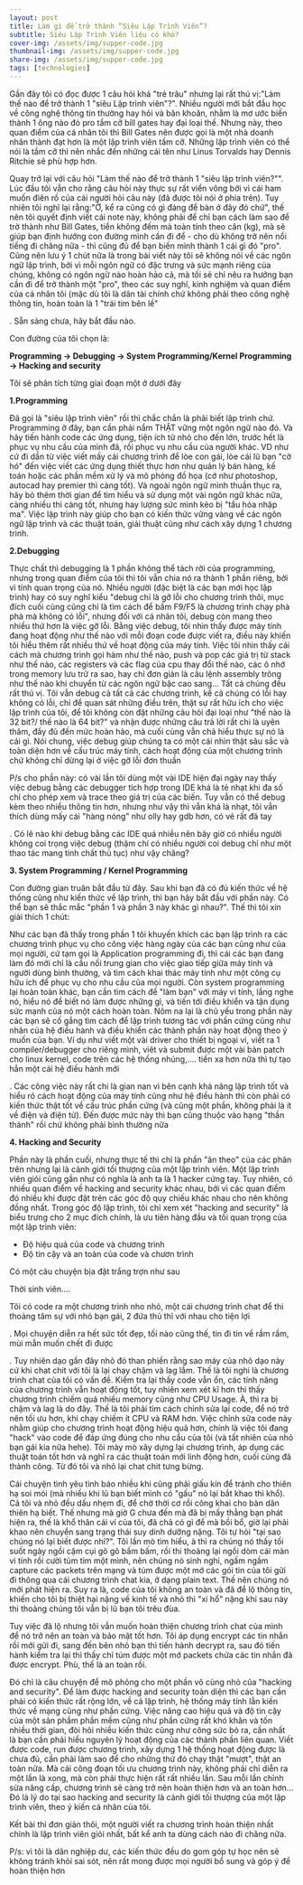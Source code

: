 ```yaml
---
layout: post
title: Làm gì để trở thành “Siêu Lập Trình Viên”?
subtitle: Siêu Lập Trình Viên liệu có khó?
cover-img: /assets/img/supper-code.jpg
thumbnail-img: /assets/img/supper-code.jpg
share-img: /assets/img/supper-code.jpg
tags: [technologies]
---
```


Gần đây tôi có đọc được 1 câu hỏi khá "trẻ trâu" nhưng lại rất thú vị:"Làm thế nào để trở thành 1 "siêu Lập trình viên"?". Nhiều người mới bắt đầu học về công nghệ thông tin thường hay hỏi và băn khoăn, nhằm là mơ ước biến thành 1 ông nào đó pro tầm cỡ bill gates hay đại loại thế. Nhưng này, theo quan điểm của cá nhân tôi thì Bill Gates nên được gọi là một nhà doanh nhân thành đạt hơn là một lập trình viên tầm cỡ. Những lập trình viên có thể nói là tầm cỡ thì nên nhắc đến những cái tên như Linus Torvalds hay Dennis Ritchie sẽ phù hợp hơn.

Quay trở lại với câu hỏi "Làm thế nào để trở thành 1 "siêu lập trình viên?"". Lúc đầu tôi vẫn cho rằng câu hỏi này thực sự rất viển vông bởi vì cái ham muốn điên rồ của cái người hỏi câu này (đã được tôi nói ở phía trên). Tuy nhiên tôi nghĩ lại rằng:"Ở, kể ra cũng có gì đáng để bàn ở đây đó chứ", thế nên tôi quyết định viết cái note này, không phải để chỉ bạn cách làm sao để trờ thành như Bill Gates, tiền không đếm mà toàn tính theo cân (kg), mà sẽ giúp bạn định hướng con đường mình cần đi để - cho dù không trở nên nổi tiếng đi chăng nữa - thì cũng đủ để bạn biến mình thành 1 cái gì đó "pro". Cũng nên lưu ý 1 chút nữa là trong bài viết này tôi sẽ không nói về các ngôn ngữ lập trình, bởi vì mỗi ngôn ngữ có đặc trưng và sức mạnh riêng của chúng, không có ngôn ngữ nào hoàn hảo cả, mà tối sẽ chỉ nêu ra hướng bạn cần đi để trở thành một "pro", theo các suy nghĩ, kinh nghiệm và quan điểm của cá nhân tôi (mặc dù tôi là dân tài chính chứ không phải theo công nghệ thông tin, hoàn toàn là 1 "trái tim bên lề"

. Sẵn sàng chưa, hãy bắt đầu nào.

Con đường của tôi chọn là:

**Programming -> Debugging -> System Programming/Kernel Programming -> Hacking and security**

Tôi sẽ phân tích từng giai đoạn một ở dưới đây

**1.Programming**

Đã gọi là "siêu lập trình viên" rồi thì chắc chắn là phải biết lập trình chứ. Programming ở đây, bạn cần phải nắm THẬT vững một ngôn ngữ nào đó. Và hãy tiến hành code các ứng dụng, tiện ích từ nhỏ cho đến lớn, trước hết là phục vụ nhu cầu của mình đã, rồi phục vụ nhu cầu của người khác. VD như cứ đi dần từ việc viết mấy cái chương trình để lòe con gái, lòe cái lũ bạn "cờ hó" đến việc viết các ứng dụng thiết thực hơn như quản lý bán hàng, kế toán hoặc các phần mềm xử lý và mô phỏng đồ họa (cớ như photoshop, autocad hay premier thì càng tốt). Và ngoài ngôn ngữ mình thuần thục ra, hãy bỏ thêm thời gian để tìm hiểu và sử dụng một vài ngôn ngữ khác nữa, càng nhiều thì càng tốt, nhưng hay lượng sức mình kẻo bị "tẩu hỏa nhập ma". Việc lập trình này giúp cho bạn có kiến thức vững vàng về các ngôn ngữ lập trình và các thuật toán, giải thuật cũng như cách xây dựng 1 chương trình.

**2.Debugging**

Thực chất thì debugging là 1 phần không thể tách rời của programming, nhưng trong quan điểm của tôi thì tôi vẫn chia nó ra thành 1 phần riêng, bởi vì tính quan trọng của nó. Nhiều người (đặc biệt là các bạn mới học lập trình) hay có suy nghĩ kiểu "debug chỉ là gỡ lỗi cho chương trình thôi, mục đích cuối cùng cũng chỉ là tìm cách để bấm F9/F5 là chương trình chạy phà phà mà không có lỗi", nhưng đối với cá nhân tôi, debug còn mang theo nhiều thứ hơn là việc gỡ lỗi. Bằng việc debug, tôi nhìn thấy được máy tính đang hoạt động như thế nào với mỗi đoạn code được viết ra, điều này khiến tôi hiểu thêm rất nhiều thứ về hoạt động của máy tính. Việc tôi nhìn thấy cái cách mà chương trình gọi hàm như thế nào, push và pop các giá trị từ stack như thế nào, các registers và các flag của cpu thay đổi thế nào, các ô nhớ trong memory lưu trữ ra sao, hay chỉ đơn giản là câu lệnh assembly trông như thế nào khi chuyển từ các ngôn ngữ bậc cao sang... Tất cả chúng đều rất thú vị. Tôi vẫn debug cả tất cả các chương trình, kể cả chúng có lỗi hay không có lỗi, chỉ để quan sát những điều trên, thật sự rất hữu ích cho việc lập trình của tôi, để tôi không còn đặt những câu hỏi đại loại như "thế nào là 32 bit?/ thế nào là 64 bit?" và nhận được những câu trả lời rất chi là uyên thâm, đầy đủ đến mức hoàn hảo, mà cuối cùng vẫn chả hiểu thực sự nó là cái gì. Nói chung, việc debug giúp chúng ta có một cái nhìn thật sâu sắc và toàn diện hơn về cấu trúc máy tính, cách hoạt động của một chương trình chứ không chỉ dừng lại ở việc gỡ lỗi đơn thuần

P/s cho phần này: có vài lần tôi dùng một vài IDE hiện đại ngày nay thấy việc debug bằng các debugger tích hợp trong IDE khá là tẻ nhạt khi đa số chỉ cho phép xem và trace theo giá trị của các biến. Tuy vẫn có thể debug kèm theo nhiều thông tin hơn, nhưng như vậy thì vẫn khá là nhạt, tôi vẫn thích dùng mấy cái "hàng nóng" như olly hay gdb hơn, có vẻ rất đã tay

. Có lẽ nào khi debug bằng các IDE quá nhiều nên bây giờ có nhiều người không coi trọng việc debug (thậm chí có nhiều người coi debug chỉ như một thao tác mang tính chất thủ tục) như vậy chăng?

**3. System Programming / Kernel Programming**

Con đường gian truân bắt đầu từ đây. Sau khi bạn đã có đủ kiến thức về hệ thống cũng như kiến thức về lập trình, thì bạn hãy bắt đầu với phần này. Có thể bạn sẽ thắc mắc "phần 1 và phần 3 này khác gì nhau?". Thế thì tôi xin giải thích 1 chút:

Như các bạn đã thấy trong phần 1 tôi khuyến khích các bạn lập trình ra các chương trình phục vụ cho công việc hàng ngày của các bạn cũng như của mọi người, cứ tạm gọi là Application programming đi, thì cái các bạn đang làm đó mới chỉ là cầu nối trung gian cho việc giao tiếp giữa máy tính và người dùng bình thường, và tìm cách khai thác máy tính như một công cụ hữu ích để phục vụ cho nhu cầu của mọi người. Còn system programming lại hoàn toàn khác, bạn cần tìm cách để "làm bạn" với máy vi tính, lắng nghe nó, hiểu nó để biết nó làm được những gì, và tiến tới điều khiển và tận dụng sức mạnh của nó một cách hoàn toàn. Nôm na lại là chủ yếu trong phần này các bạn sẽ cố gắng tìm cách để lập trình tương tác với phần cứng cũng như nhân của hệ điều hành và điều khiển các thành phần này hoạt động theo ý muốn của bạn. Ví dụ như viết một vài driver cho thiết bị ngoại vi, viết ra 1 compiler/debugger cho riêng mình, viêt và submit được một vài bản patch cho linux kernel, code trên các hệ thống nhúng,.... tiến xa hơn nữa thì tự tạo hẳn một cái hệ điều hành mới

. Các công việc này rất chi là gian nan vì bên cạnh khả năng lập trình tốt và hiểu rõ cách hoạt động của máy tính cũng như hệ điều hành thì còn phải có kiến thức thật tốt về cấu trúc phần cứng (và cũng một phần, không phải là ít về điện và điện tử). Đến được mức này thì bạn cũng thuộc vào hạng "thần thánh" rồi chứ không phải bình thường nữa

**4. Hacking and Security**

Phần này là phần cuối, nhưng thực tế thì chỉ là phần "ăn theo" của các phân trên nhưng lại là cảnh giới tối thượng của một lập trình viên. Một lập trình viên giỏi cũng gần như có nghĩa là anh ta là 1 hacker cứng tay. Tuy nhiên, có nhiều quan điểm về hacking and security khác nhau, bởi vì các quan điểm đó nhiều khi được đặt trên các góc độ quy chiếu khác nhau cho nên không đồng nhất. Trong góc độ lập trình, tôi chỉ xem xét "hacking and security" là biểu trưng cho 2 mục đích chính, là ưu tiên hàng đầu và tối quan trọng của một lập trình viên:

- Độ hiệu quả của code và chương trình
- Độ tin cậy và an toàn của code và chươn trình

Có một câu chuyện bịa đặt trắng trợn như sau

Thời sinh viên....

Tôi có code ra một chương trình nho nhỏ, một cái chương trình chat để thi thoảng tâm sự với nhỏ bạn gái, 2 đứa thủ thỉ với nhau cho tiện lợi

. Mọi chuyện diễn ra hết sức tốt đẹp, tối nào cũng thế, tin đi tin về rầm rầm, mùi mẫn muốn chết đi được

. Tuy nhiên dạo gần đây nhỏ đó than phiền rằng sao máy của nhỏ dạo này cứ khi chat chit với tôi là lại chạy chậm và lag lắm. Thế là tôi nghi là chương trình chat của tôi có vấn đề. Kiểm tra lại thấy code vẫn ổn, các tính năng của chương trình vẫn hoạt động tốt, tuy nhiên xem xét kĩ hơn thì thấy chương trình chiếm quá nhiều memory cũng như CPU Usage. À, thì ra bị chậm và lag là do đây. Thế là tôi phải tìm cách chỉnh sửa lại code, để nó trở nên tối ưu hơn, khi chạy chiếm ít CPU và RAM hơn. Việc chỉnh sửa code này nhằm giúp cho chương trình hoạt động hiệu quả hơn, chính là việc tôi đang "hack" vào code để đáp ứng đúng cho nhu cầu của tôi (và tất nhiên của nhỏ bạn gái kia nữa hehe). Tôi mày mò xây dựng lại chương trình, áp dụng các thuật toán tốt hơn và nghĩ ra các thuật toán mới linh động hơn, cuối cùng đã thành công. Từ đó tôi và nhỏ lại chat chit tưng bừng.

Cái chuyện tình yêu tình báo nhiều khi cũng phải giấu kín để tránh cho thiên hạ soi mói (mà nhiều khi lũ bạn biết mình có "gấu" nó lại bắt khao thì khổ). Cả tôi và nhỏ đều dấu nhẹm đi, để chờ thời cơ rồi công khai cho bàn dân thiên hạ biết. Thế nhưng mà giờ G chưa đến mà đã bị mấy thằng bạn phát hiện ra, thế là khổ thân cái ví của tôi, đã chả có gì để mà bồi bổ, giờ lại phải khao nên chuyển sang trạng thái suy dinh dưỡng nặng. Tôi tự hỏi "tại sao chúng nó lại biết được nhỉ?". Tôi lần mò tìm hiểu, à thì ra chúng nó thấy tối suốt ngày ngồi cặm cụi gõ gõ bấm bấm, rồi thi thoảng lại ngồi dòm cái màn vi tính rồi cười tủm tỉm một mình, nên chúng nó sinh nghi, ngấm ngầm capture các packets trên mạng và túm được một mớ các gói tin của tôi gửi đi thông qua cái chương trình chat kia, ở dạng plain text. Thế nên chúng nó mới phát hiện ra. Suy ra là, code của tôi không an toàn và đã để lộ thông tin, khiến cho tôi bị thiệt hại nặng về kinh tế và nhỏ thì "xí hổ" nặng khi sau này thi thoảng chúng tôi vẫn bị lũ bạn tôi trêu đùa.

Tuy việc đã lộ nhưng tôi vẫn muốn hoàn thiện chương trình chat của mình để nó trở nên an toàn và bảo mật tốt hơn. Tôi áp dụng encrypt các tin nhắn rồi mới gửi đi, sang đến bên nhỏ bạn thì tiến hành decrypt ra, sau đó tiến hành kiểm tra lại thì thấy chỉ túm được một mớ packets chứa các tin nhắn đã được encrypt. Phù, thế là an toàn rồi.

Đó chỉ là câu chuyện để mô phỏng cho một phần vô cùng nhỏ của "hacking and security". Để làm được hacking and security toàn diện thì các bạn cần phải có kiến thức rất rộng lớn, về cả lập trình, hệ thống máy tính lẫn kiến thức về mạng cũng như phần cứng. Việc nâng cao hiệu quả và độ tin cậy của một sản phầm phần mềm cũng như phần cứng rất khó khăn và tốn nhiều thời gian, đòi hỏi nhiều kiến thức cũng như công sức bỏ ra, cần nhất là bạn cần phải hiểu nguyên lý hoạt động của các thành phần liên quan. Viết được code, run được chương trình, xây dựng 1 hệ thống hoạt động được là chưa đủ, cần phải làm sao để cho những thứ đó chạy thật "mượt", thật an toàn nữa. Mà cái công đoạn tối ưu chương trình này, không phải chỉ diễn ra một lần là xong, mà còn phải thực hiện rất rất nhiều lần. Sau mỗi lần chỉnh sửa nâng cấp, chương trình sẽ càng trở nên hoàn thiện hơn và an toàn hơn... Đó là lý do tại sao hacking and security là cảnh giới tối thượng của một lập trình viên, theo ý kiến cá nhân của tôi.

Kết bài thì đơn giản thôi, một người viết ra chương trình hoàn thiện nhất chính là lập trình viên giỏi nhất, bất kể anh ta dùng cách nào đi chăng nữa.

P/s: vì tôi là dân nghiệp dư, các kiến thức đều do gom góp tự học nên sẽ không tránh khỏi sai sót, nên rất mong được mọi người bổ sung và góp ý để hoàn thiện hơn
